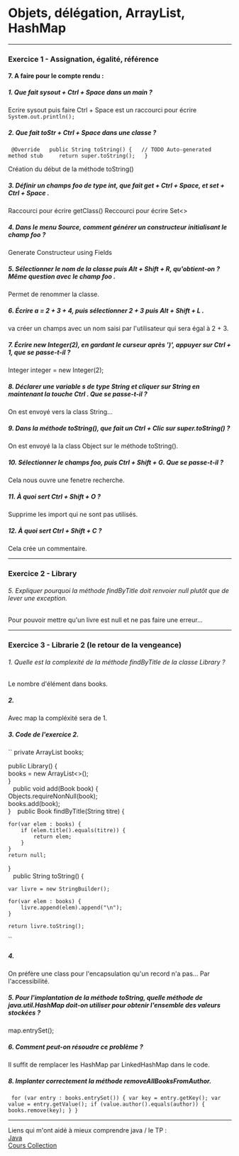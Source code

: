 # 	Objets, délégation, ArrayList, HashMap


 -------------------------------------------
 ### **Exercice 1 - Assignation, égalité, référence**
 
 #### 7. A faire pour le compte rendu :
 
 ##### 1. Que fait sysout + Ctrl + Space dans un main ?
 
 Ecrire sysout puis faire Ctrl + Space est un raccourci pour 
 écrire ``System.out.println();``
 
 ##### 2. Que fait toStr + Ctrl + Space dans une classe ?
 
  `` @Override  
public String toString() {  
	  // TODO Auto-generated method stub    
	  return super.toString();  
 }``
 
 Création du début de la méthode toString()
 
 ##### 3. Définir un champs foo de type int, que fait get + Ctrl + Space, et set + Ctrl + Space .
 
 Raccourci pour écrire getClass()
 Reccourci pour écrire Set<>

 ##### 4. Dans le menu Source, comment générer un constructeur initialisant le champ foo ?
 
 Generate Constructeur using Fields
 
 ##### 5. Sélectionner le nom de la classe puis Alt + Shift + R, qu'obtient-on ? Même question avec le champ foo .
 
 Permet de renommer la classe.
 
 ##### 6. Écrire a = 2 + 3 + 4, puis sélectionner 2 + 3 puis Alt + Shift + L .
 
 va créer un champs avec un nom saisi par l'utilisateur qui sera égal à 2 + 3.
 
 ##### 7. Écrire new Integer(2), en gardant le curseur après ')', appuyer sur Ctrl + 1, que se passe-t-il ?
 
 Integer integer = new Integer(2);
 
 ##### 8. Déclarer une variable s de type String et cliquer sur String en maintenant la touche Ctrl . Que se passe-t-il ?
 
 On est envoyé vers la class String...
 
 ##### 9. Dans la méthode toString(), que fait un Ctrl + Clic sur super.toString() ?
 
 On est envoyé la la class Object sur le méthode toString().
 
 ##### 10. Sélectionner le champs foo, puis Ctrl + Shift + G. Que se passe-t-il ?
 
 Cela nous ouvre une fenetre recherche.
 
 ##### 11. À quoi sert Ctrl + Shift + O ?
 
 Supprime les import qui ne sont pas utilisés.
 
 ##### 12. À quoi sert Ctrl + Shift + C ?
 
 Cela crée un commentaire.
 
  -------------------------------------------
  
 ### **Exercice 2 - Library**
 
 
 ###### 5. Expliquer pourquoi la méthode findByTitle doit renvoier null plutôt que de lever une exception.
 
 Pour pouvoir mettre qu'un livre est null et ne pas faire une erreur...
 
   -------------------------------------------
   
 ### **Exercice 3 - Librarie 2 (le retour de la vengeance)**
 
 
 ###### 1. Quelle est la complexité de la méthode findByTitle de la classe Library ?
 
 Le nombre d'élément dans books.
 
 ##### 2.
 
 Avec map la compléxité sera de 1.
 
 ##### 3. Code de l'exercice 2.
 
``
private ArrayList<Book> books;  
  
public Library() {   
	books = new ArrayList<>();   
}  
  ``
  ``
public void add(Book book) {  
	Objects.requireNonNull(book);  
	books.add(book);  
}  ``
  ``
public Book findByTitle(String titre) {  
	  
	for(var elem : books) {  
		if (elem.title().equals(titre)) {  
			return elem;  
		}  
	}  
	return null;  
}  
   ``
   ``
public String toString() {  
	  
	var livre = new StringBuilder();  
	   
	for(var elem : books) {  
		livre.append(elem).append("\n");  
	}  
	  
	return livre.toString();
  ``
 ##### 4.
 
 On préfère une class pour l'encapsulation qu'un record n'a pas...
 Par l'accessibilité.
 
 ##### 5. Pour l'implantation de la méthode toString, quelle méthode de java.util.HashMap doit-on utiliser pour obtenir l'ensemble des valeurs stockées ? 
 
map.entrySet();

##### 6. Comment peut-on résoudre ce problème ?

Il suffit de remplacer les HashMap par LinkedHashMap dans le code.

##### 8. Implanter correctement la méthode removeAllBooksFromAuthor.

``
for (var entry : books.entrySet()) {
	var key = entry.getKey();
	var value = entry.getValue();
	if (value.author().equals(author)) {
		books.remove(key);
	}
}``

 -------------------------------------------
 
 Liens qui m'ont aidé à mieux comprendre java / le TP :    
 [Java](https://docs.oracle.com/en/java/javase/16/docs/api/)   
 [Cours Collection](https://igm.univ-mlv.fr/~beal/Teaching/poo4.pdf)
 


